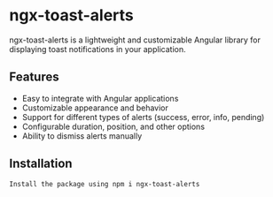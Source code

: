 # ngx-toast-alerts

ngx-toast-alerts is a lightweight and customizable Angular library for displaying toast notifications in your application.

## Features

- Easy to integrate with Angular applications
- Customizable appearance and behavior
- Support for different types of alerts (success, error, info, pending)
- Configurable duration, position, and other options
- Ability to dismiss alerts manually

## Installation

```Install the package using npm i ngx-toast-alerts```
